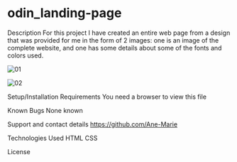 # odin_landing-page
Description
For this project I have created an entire web page from a design that was provided for me in the form of 2 images: one is an image of the complete website, and one has some details about some of the fonts and colors used.

![01](https://github.com/user-attachments/assets/7f8d828b-b610-459a-b935-91c21fcb6d93)

![02](https://github.com/user-attachments/assets/3a225c12-81d0-42bd-8eb8-4b7436d9e160)

Setup/Installation Requirements
You need a browser to view this file

Known Bugs
None known

Support and contact details
https://github.com/Ane-Marie

Technologies Used
HTML
CSS

License

